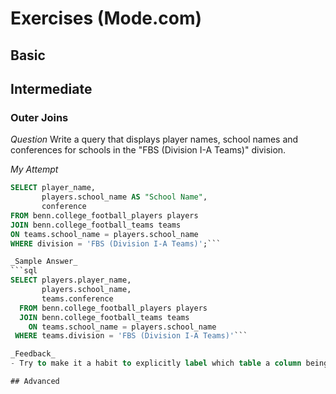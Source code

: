 # Exercises (Mode.com)

## Basic 



## Intermediate

### Outer Joins

_Question_
Write a query that displays player names, school names and conferences for schools in the "FBS (Division I-A Teams)" division.

_My Attempt_
```sql
SELECT player_name,
       players.school_name AS "School Name",
       conference
FROM benn.college_football_players players
JOIN benn.college_football_teams teams
ON teams.school_name = players.school_name
WHERE division = 'FBS (Division I-A Teams)';```

_Sample Answer_
```sql
SELECT players.player_name,
       players.school_name,
       teams.conference
  FROM benn.college_football_players players
  JOIN benn.college_football_teams teams
    ON teams.school_name = players.school_name
 WHERE teams.division = 'FBS (Division I-A Teams)'```

_Feedback_
- Try to make it a habit to explicitly label which table a column being selected is from, i.e. `players.player_name` instead of just `player_name`

## Advanced
